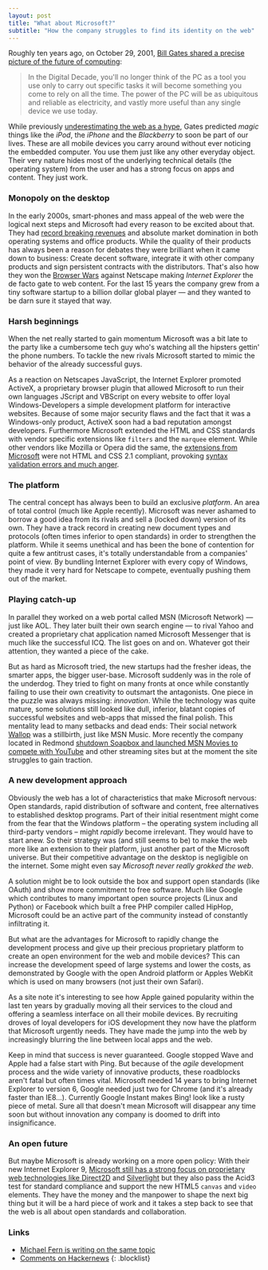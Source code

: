 ```yaml
---
layout: post
title: "What about Microsoft?"
subtitle: "How the company struggles to find its identity on the web"
---
```


Roughly ten years ago, on October 29, 2001, [Bill Gates shared a precise picture of the future of computing][1]:
>   In the Digital Decade, you'll no longer think of the PC as a tool you use only to carry out specific tasks it will become something you come to rely on all the time. The power of the PC will be as ubiquitous and reliable as electricity, and vastly more useful than any single device we use today.

While previously [underestimating the web as a hype][3], Gates predicted *magic* things like the *iPod*, the *iPhone* and the *Blackberry* to soon be part of our lives. These are all mobile devices you carry around without ever noticing the embedded computer. You use them just like any other everyday object. Their very nature hides most of the underlying technical details (the operating system) from the user and has a strong focus on apps and content. They just work.

### Monopoly on the desktop

In the early 2000s, smart-phones and mass appeal of the web were the logical next steps and Microsoft had every reason to be excited about that. They had [record breaking revenues][2] and absolute market domination in both operating systems and office products. 
While the quality of their products has always been a reason for debates they were brilliant when it came down to business: Create decent software, integrate it with other company products and sign persistent contracts with the distributors. 
That's also how they won the [Browser Wars][5] against Netscape making *Internet Explorer* the de facto gate to web content. For the last 15 years the company grew from a tiny software startup to a billion dollar global player &mdash; and they wanted to be darn sure it stayed that way.

### Harsh beginnings

 When the net really started to gain momentum Microsoft was a bit late to the party like a cumbersome tech guy who's watching all the hipsters gettin' the phone numbers. To tackle the new rivals Microsoft started to mimic the behavior of the already successful guys. 
 
 As a reaction on Netscapes JavaScript, the Internet Explorer promoted ActiveX, a proprietary browser plugin that allowed Microsoft to run their own languages JScript and VBScript on every website to offer loyal Windows-Developers a simple development platform for interactive websites. Because of some major security flaws and the fact that it was a Windows-only product, ActiveX soon had a bad reputation amongst developers. Furthermore Microsoft extended the HTML and CSS standards with vendor specific extensions like <code>filters</code> and the <code>marquee</code> element.
 While other vendors like Mozilla or Opera did the same, the [extensions from Microsoft][6] were not HTML and CSS 2.1 compliant, provoking [syntax validation errors and much anger][7].
 
### The platform
 
 The central concept has always been to build an exclusive *platform*. An area of total control (much like Apple recently). Microsoft was never ashamed to borrow a good idea from its rivals and sell a (locked down) version of its own. They have a track record in creating new document types and protocols (often times inferior to open standards) in order to strengthen the platform. While it seems unethical and has been the bone of contention for quite a few antitrust cases, it's totally understandable from a companies' point of view. By bundling Internet Explorer with every copy of Windows, they made it very hard for Netscape to compete, eventually pushing them out of the market.
 
### Playing catch-up
 
 In parallel they worked on a web portal called MSN (Microsoft Network) &mdash; just like AOL. They later built their own search engine &mdash; to rival Yahoo and created a proprietary chat application named Microsoft Messenger that is much like the successful ICQ. The list goes on and on. Whatever got their attention, they wanted a piece of the cake.
 
 But as hard as Microsoft tried, the new startups had the fresher ideas, the smarter apps, the bigger user-base. Microsoft suddenly was in the role of the underdog. They tried to fight on many fronts at once while constantly failing to use their own creativity to outsmart the antagonists.  One piece in the puzzle was always missing: *innovation*. While the technology was quite mature, some solutions still looked like dull, inferior, blatant copies of successful websites and web-apps that missed the final polish. This mentality lead to many setbacks and dead ends: Their social network [Wallop][4] was a stillbirth, just like MSN Music. More recently the company located in Redmond [shutdown Soapbox and launched MSN Movies to compete with YouTube][10] and other streaming sites but at the moment the site struggles to gain traction.  

### A new development approach

Obviously the web has a lot of characteristics that make Microsoft nervous: Open standards, rapid distribution of software and content, free alternatives to established desktop programs. Part of their initial resentment might come from the fear that the Windows platform &ndash; the operating system including all third-party vendors &ndash; might <em>rapidly</em> become irrelevant. They would have to start anew. So their strategy was (and still seems to be) to make the web more like an extension to their platform, just another part of the Microsoft universe. But their competitive advantage on the desktop is negligible on the internet. Some might even say *Microsoft never really grokked the web*. 

A solution might be to look outside the box and support open standards (like OAuth) and show more commitment to free software. Much like Google which contributes to many important open source projects (Linux and Python) or Facebook which built a free PHP compiler called HipHop, Microsoft could be an active part of the community instead of constantly infiltrating it. 

But what are the advantages for Microsoft to rapidly change the development process and give up their precious proprietary platform to create an open environment for the web and mobile devices?  This can increase the development speed of large systems and lower the costs, as demonstrated by Google with the open Android platform or Apples WebKit which is used on many browsers (not just their own Safari).

As a site note it's interesting to see how Apple gained popularity within the last ten years by gradually moving all their services to the cloud and offering a seamless interface on all their mobile devices. By recruiting droves of loyal developers for iOS development they now have the platform that Microsoft urgently needs. They have made the jump into the web by increasingly blurring the line between local apps and the web.

Keep in mind that success is never guaranteed. Google stopped Wave and Apple had a false start with Ping. But because of the *agile* development process and the wide variety of innovative products, these roadblocks aren't fatal but often times vital. Microsoft needed 14 years to bring Internet Explorer to version 6, Google needed just two for Chrome (and it's already faster than IE8...). Currently Google Instant makes Bing! look like a rusty piece of metal. Sure all that doesn't mean Microsoft will disappear any time soon but without innovation any company is doomed to drift into insignificance.

### An open future

But maybe Microsoft is already working on a more open policy: With their new Internet Explorer 9, [Microsoft still has a strong focus on proprietary web technologies like Direct2D][8] and [Silverlight][9] but they also pass the Acid3 test for standard compliance and support the new HTML5 <code>canvas</code> and <code>video</code> elements. They have the money and the manpower to shape the next big thing but it will be a hard piece of work and it takes a step back to see that the web is all about open standards and collaboration.

### Links

* [Michael Fern is writing on the same topic][11]
* [Comments on Hackernews][12]
{: .blocklist}


[1]: http://www.microsoft.com/presspass/ofnote/10-29digitaldecade.mspx
[2]: http://www.microsoft.com/presspass/press/2001/Jan01/01-18Q01-2er.mspx
[3]: http://www.scribd.com/doc/881657/The-Internet-Tidal-Wave
[4]: http://www.msnbc.msn.com/id/15011765
[5]: http://en.wikipedia.org/wiki/Browser_wars
[6]: http://blogs.msdn.com/b/ie/archive/2008/09/08/microsoft-css-vendor-extensions.aspx
[7]: http://msdn.microsoft.com/en-us/library/ms537634(VS.85).aspx
[8]: http://edition.cnn.com/2009/TECH/11/19/cnet.internet.explorer.nine/
[9]: http://en.wikipedia.org/wiki/Silverlight
[10]: http://news.cnet.com/8301-10805_3-10292031-75.html

[11]: http://www.fernstrategy.com/2010/10/18/is-microsoft-in-trouble/
[12]: http://news.ycombinator.com/item?id=1805621
